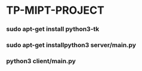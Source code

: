# TP-MIPT-PROJECT

<h3>sudo apt-get install python3-tk</h3>
<h3>sudo apt-get installpython3 server/main.py</h3>
<h3>python3 client/main.py</h3>
